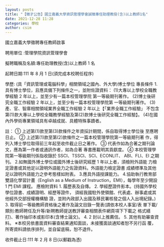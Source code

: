 ```yaml
---
layout: posts
title: "【徵才公告】國立嘉義大學資訊管理學會誠徵專任助理教授(含)以上教師1名"
date: 2021-12-28 11:28
categories: 學校
author: csim
---
```


國立嘉義大學徵聘專任教師啟事

聘用單位 :管理學院資訊管理學會 

擬聘職稱及名額:專任助理教授(含)以上教師 1 名 

起聘日期:111 年 8 月 1 日(須完成本校聘任程序) 

學歷: (具「資訊管理或電腦科學」相關領域之國內、外大學)博士學位 專長條件 1.具有博士學位，且應具備下列條件之一，並附佐證資料： (1)大專以上學校全職教學經驗 2 年以上，並至少有一篇本校管理學院 第一等級期刊著作。 (2)博士後研究全職工作經驗 2 年以上，並至少有一篇本校管理學院第 一等級期刊著作。 (3)產、官、智庫相關領域業界全職工作經驗 2 年以上【「業界全職工作經驗」 不包含第(1)款大專以上學校全職教學經驗及第(2)款博士後研究全職工作經驗】。 (4)在國內外學術專業領域具有卓越成就、具體特殊事蹟者。 

註： ① 上述第(1)款至第(3)款條件之年資採計期間，係自取得博士學位後 至應聘日止。 ② 上述第(1)款至第(2)款條件之一篇本校管理學院第一等級期刊著 作，得列入博士學位取得前三年起至收件截止日之著作。 ③ 代表作如為合著之期刊論文，應為第一作者或通訊作者，如為合著 專書應載明其貢獻度。 ④ 本校管理學院第一等級期刊係指收錄於 SSCI、TSSCI、SCI、ECONLIT、 ABI、FLI、EI 之期刊。 2.如無國外博士學位或國外博士後研究經歷 1 年以上者，須檢附外語能 力檢定證書或其他足以證明外語能力之佐證資料。外語能力檢定證書 成績標準及其他足以證明外語能力之參考態樣如附表。 3.應具外語授課能力。 4.協助執行教育部雙語化學習計畫（English as a Medium of Instruction，EMI），每學年至少開設 1 門 EMI 課程。 應檢附資料 1. 履歷表及自傳。 2. 學經歷證件影本。(持國外學校學位證書、成績證明、經歷等證件， 須經我國駐外使領館、代表處、辦事處或其他經外交部授權機構驗 證，並附內政部入出國及移民署核發之個人入出境紀錄。) 3. 取得前一等級教師資格後之著作及論文目錄一覽表(請依本校人事室/表 單下載/類別:教師聘任及升等/新聘教師提送教評審查相關表件網頁項下下載之 格式繕打)、著作抽印本或影印本(含博士論文)。 4. 2 封以上推薦信。 5. 其他有助審查資料。 ※本校另依書面資料審查結果通知面談，未接獲面談通知者恕不另行函 覆，所寄資料請依序排列，並自留底稿，恕不退件。

收件截止日:111 年 2 月 8 日(以郵戳為憑)
